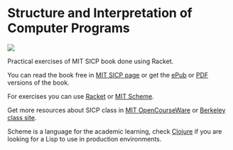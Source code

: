Structure and Interpretation of Computer Programs
=================================================

<img src="http://mitpress.mit.edu/sicp/graphics/main-banner.gif"/>


Practical exercises of MIT SICP book done using Racket.

You can read the book free in [MIT SICP
page](http://mitpress.mit.edu/sicp/) or get the
[ePub](https://github.com/downloads/ieure/sicp/sicp.epub) or
[PDF](https://github.com/sarabander/sicp-pdf/raw/master/sicp.pdf)
versions of the book.

For exercises you can use [Racket](http://racket-lang.org/) or
[MIT Scheme](http://www.gnu.org/software/mit-scheme/).

Get more resources about SICP class in [MIT
OpenCourseWare](http://ocw.mit.edu/courses/electrical-engineering-and-computer-science/6-001-structure-and-interpretation-of-computer-programs-spring-2005/) or
[Berkeley class site](http://inst.eecs.berkeley.edu/~cs61a/su11/).

Scheme is a language for the academic learning, check [Clojure](http://clojure.org/)
if you are looking for a Lisp to use in production environments.
